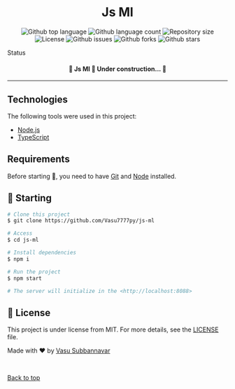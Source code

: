 <h1 align="center">Js Ml</h1>

<p align="center">
  <img alt="Github top language" src="https://img.shields.io/github/languages/top/Vasu7777py/js-ml?color=56BEB8">

  <img alt="Github language count" src="https://img.shields.io/github/languages/count/Vasu7777py/js-ml?color=56BEB8">

  <img alt="Repository size" src="https://img.shields.io/github/repo-size/Vasu7777py/js-ml?color=56BEB8">

  <img alt="License" src="https://img.shields.io/github/license/Vasu7777py/js-ml?color=56BEB8">

  <img alt="Github issues" src="https://img.shields.io/github/issues/Vasu7777py/js-ml?color=56BEB8" />

  <img alt="Github forks" src="https://img.shields.io/github/forks/Vasu7777py/js-ml?color=56BEB8" />

  <img alt="Github stars" src="https://img.shields.io/github/stars/Vasu7777py/js-ml?color=56BEB8" />
</p>

Status

<h4 align="center"> 
	🚧  Js Ml 🚀 Under construction...  🚧
</h4> 

<hr>

## Technologies ##

The following tools were used in this project:

- [Node.js](https://nodejs.org/en/)
- [TypeScript](https://www.typescriptlang.org/)

## Requirements ##

Before starting :checkered_flag:, you need to have [Git](https://git-scm.com) and [Node](https://nodejs.org/en/) installed.

## :checkered_flag: Starting ##

```bash
# Clone this project
$ git clone https://github.com/Vasu7777py/js-ml

# Access
$ cd js-ml

# Install dependencies
$ npm i

# Run the project
$ npm start

# The server will initialize in the <http://localhost:8088>
```

## :memo: License ##

This project is under license from MIT. For more details, see the [LICENSE](LICENSE.md) file.


Made with :heart: by <a href="https://github.com/Vasu7777py" target="_blank">Vasu Subbannavar</a>

&#xa0;

<a href="#top">Back to top</a>
